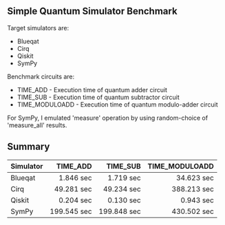 
Simple Quantum Simulator Benchmark
----------------------------------

Target simulators are:
- Blueqat
- Cirq
- Qiskit
- SymPy

Benchmark circuits are:
- TIME_ADD - Execution time of quantum adder circuit
- TIME_SUB - Execution time of quantum subtractor circuit
- TIME_MODULOADD - Execution time of quantum modulo-adder circuit

For SymPy, I emulated 'measure' operation by using random-choice of 'measure_all' results.

Summary
-------

| Simulator  | TIME_ADD    | TIME_SUB    | TIME_MODULOADD |
| ---------- | ----------: | ----------: | -------------: |
| Blueqat    |   1.846 sec |   1.719 sec |  34.623 sec    |
| Cirq       |  49.281 sec |  49.234 sec | 388.213 sec    |
| Qiskit     |   0.204 sec |   0.130 sec |   0.943 sec    |
| SymPy      | 199.545 sec | 199.848 sec | 430.502 sec    |

